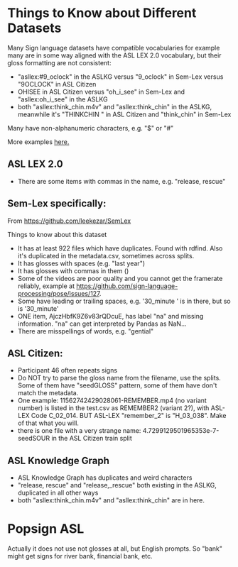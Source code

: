 # Things to Know about Different Datasets

Many Sign language datasets have compatible vocabularies for example many are in some way aligned with the ASL LEX 2.0 vocabulary, but their gloss formatting are not consistent:
* "asllex:#9_oclock" in the ASLKG versus "9_oclock" in Sem-Lex versus "9OCLOCK" in ASL Citizen
* OHISEE in ASL Citizen versus "oh_i_see" in Sem-Lex and "asllex:oh_i_see" in the ASLKG
* both "asllex:think_chin.m4v" and "asllex:think_chin" in the ASLKG, meanwhile it's "THINKCHIN " in ASL Citizen and "think_chin" in Sem-Lex

Many have non-alphanumeric characters, e.g. "$" or "#" 

More examples [here.](https://github.com/cleong110/sign-language-gloss-utils/blob/be1552c311aebaa4123d89a65a1c90a417c6e0cf/sign_language_gloss_utils/glosses/gloss_utils.py#L94-L263)

## ASL LEX 2.0
* There are some items with commas in the name, e.g. "release, rescue"

## Sem-Lex specifically:
From https://github.com/leekezar/SemLex

Things to know about this dataset
* It has at least 922 files which have duplicates. Found with rdfind. Also it's duplicated in the metadata.csv, sometimes across splits.
* It has glosses with spaces (e.g. "last year")
* It has glosses with commas in them ()
* Some of the videos are poor quality and you cannot get the framerate reliably, example at https://github.com/sign-language-processing/pose/issues/127.
* Some have leading or trailing spaces, e.g. '30_minute ' is in there, but so is '30_minute'
* ONE item, AjczHbfK9Z6v83rQDcuE, has label "na" and missing information. "na" can get interpreted by Pandas as NaN...
* There are misspellings of words, e.g. "gential"


## ASL Citizen: 

* Participant 46 often repeats signs
* Do NOT try to parse the gloss name from the filename, use the splits. Some of them have "seedGLOSS" pattern, some of them have don't match the metadata.
* One example: 11562742429028061-REMEMBER.mp4 (no variant number) is listed in the test.csv as REMEMBER2 (variant 2?), with ASL-LEX Code C_02_014. BUT ASL-LEX "remember_2" is "H_03_038". Make of that what you will.
* there is one file with a very strange name: 4.7299129501965353e-7-seedSOUR in the ASL Citizen train split





## ASL Knowledge Graph
* ASL Knowledge Graph has duplicates and weird characters
* "release, rescue" and "release,_rescue" both existing in the ASLKG, duplicated in all other ways
* both "asllex:think_chin.m4v" and "asllex:think_chin" are in here.

# Popsign ASL
Actually it does not use not glosses at all, but English prompts. So "bank" might get signs for river bank, financial bank, etc.


